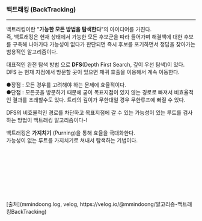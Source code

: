 ### 백트래킹 (BackTracking)
***

백트리킹이란 "__가능한 모든 방법을 탐색한다__"의 아이디어를 가진다.   
즉, 백트래킹은 현재 상태에서 가능한 모든 후보군을 따라 들어가며 해결책에 대한 후보를 구축해 나아가다 가능성이 없다가 판단되면 즉시 후보를 포기하면서 정답을 찾아가는 범용적인 알고리즘이다.

대표적인 완전 탐색 방법 으로 __DFS__(Depth First Search, 깊이 우선 탐색)이 있다.   
DFS 는 현재 지점에서 방문할 곳이 있으면 재귀 호출을 이용해서 계속 이동한다.   

●장점 : 모든 경우를 고려해야 하는 문제에 효율적이다.   
●단점 : 모든곳을 방문하기 때문에 굳이 목표지점이 있지 않는 경로로 빠져서 비효율적인 결과를 초래할수도 있다. 트리의 깊이가 무한대일 경우 무한루프에 빠질 수 있다.   

DFS의 비효율적인 경로를 차단하고 목표지점에 갈 수 있는 가능성이 있는 루트를 검사하는 방법이 백트래킹 알고리즘이다-!   

백트래킹은 __가지치기__ (Purning)을 통해 효율을 극대화한다.   
가능성이 없는 루트를 가지치기로 쳐내서 탐색하는 기법이다.   

</br>
</br>
</br>
</br>
</br>
</br>
</br>
</br>
[출처](mmindoong.log, velog, https://velog.io/@mmindoong/알고리즘-백트래킹BackTracking)
